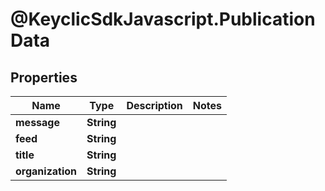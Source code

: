 # @KeyclicSdkJavascript.PublicationData

## Properties
Name | Type | Description | Notes
------------ | ------------- | ------------- | -------------
**message** | **String** |  | 
**feed** | **String** |  | 
**title** | **String** |  | 
**organization** | **String** |  | 


